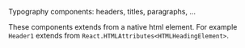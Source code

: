 Typography components: headers, titles, paragraphs, ...

These components extends from a native html element. For example `Header1` extends from `React.HTMLAttributes<HTMLHeadingElement>`.
